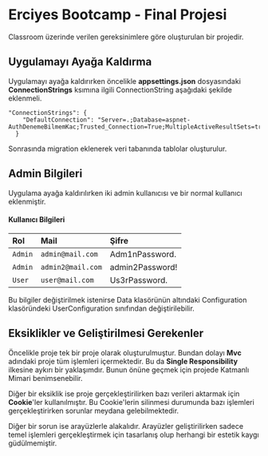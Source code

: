 
# Erciyes Bootcamp - Final Projesi

Classroom üzerinde verilen gereksinimlere göre oluşturulan bir projedir.

## Uygulamayı Ayağa Kaldırma

Uygulamayı ayağa kaldırırken öncelikle **appsettings.json** dosyasındaki **ConnectionStrings** ksımına ilgili ConnectionString aşağıdaki şekilde eklenmeli.
```
"ConnectionStrings": {
    "DefaultConnection": "Server=.;Database=aspnet-AuthDenemeBilmemKac;Trusted_Connection=True;MultipleActiveResultSets=true;TrustServerCertificate=True;"
  }
```

Sonrasında migration eklenerek veri tabanında tablolar oluşturulur.

## Admin Bilgileri

Uygulama ayağa kaldırılırken iki admin kullanıcısı ve bir normal kullanıcı eklenmiştir.

#### Kullanıcı Bilgileri


| Rol | Mail     | Şifre                |
| :-------- | :------- | :------------------------- |
| `Admin` | `admin@mail.com` | Adm1nPassword. |
| `Admin` | `admin2@mail.com` | admin2Password! |
| `User` | `user@mail.com` | Us3rPassword. |

Bu bilgiler değiştirilmek istenirse Data klasörünün altındaki Configuration klasöründeki UserConfiguration sınıfından değiştirilebilir.

## Eksiklikler ve Geliştirilmesi Gerekenler

Öncelikle proje tek bir proje olarak oluşturulmuştur. Bundan dolayı **Mvc** adındaki proje tüm işlemleri içermektedir. Bu da **Single Responsibility** ilkesine aykırı bir yaklaşımdır. Bunun önüne geçmek için projede Katmanlı Mimari benimsenebilir. 

Diğer bir eksiklik ise proje gerçekleştirilirken bazı verileri aktarmak için **Cookie**'ler kullanılmıştır. Bu Cookie'lerin silinmesi durumunda bazı işlemleri gerçekleştirirken sorunlar meydana gelebilmektedir.

Diğer bir sorun ise arayüzlerle alakalıdır. Arayüzler geliştirilirken sadece temel işlemleri gerçekleştirmek için tasarlanış olup herhangi bir estetik kaygı güdülmemiştir. 

